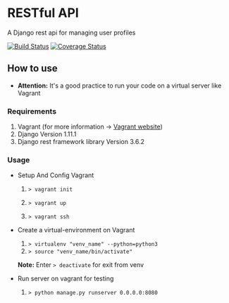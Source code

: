 # RESTful API
A Django rest api for managing user profiles

[![Build Status](https://travis-ci.com/amirfeqhi/rest-api.svg?branch=master)](https://travis-ci.com/amirfeqhi/rest-api)
[![Coverage Status](https://coveralls.io/repos/github/amirfeqhi/rest-api/badge.svg?branch=master)](https://coveralls.io/github/amirfeqhi/rest-api?branch=master)

## How to use
* **Attention:** It's a good practice to run your code on a virtual server like Vagrant

### Requirements
1. Vagrant (for more information -> [Vagrant website](https://www.vagrantup.com/))
2. Django Version 1.11.1
3. Django rest framework library Version 3.6.2

### Usage
* Setup And Config Vagrant

  1. `> vagrant init`

  2. `> vagrant up`

  3. `> vagrant ssh`

* Create a virtual-environment on Vagrant

  1. `> virtualenv "venv_name" --python=python3`
  2. `> source "venv_name/bin/activate"`

  **Note:** Enter `> deactivate` for exit from venv

* Run server on vagrant for testing

  1. `> python manage.py runserver 0.0.0.0:8080`
